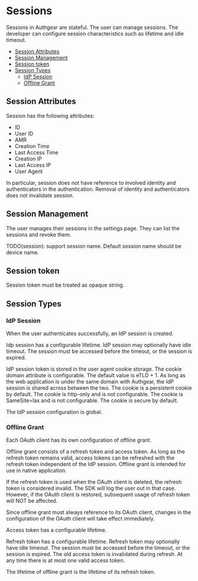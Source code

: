 # Sessions

Sessions in Authgear are stateful. The user can manage sessions. The developer can configure session characteristics such as lifetime and idle timeout.

  * [Session Attributes](#session-attributes)
  * [Session Management](#session-management)
  * [Session token](#session-token)
  * [Session Types](#session-types)
    * [IdP Session](#idp-session)
    * [Offline Grant](#offline-grant)

## Session Attributes

Session has the following attributes:

- ID
- User ID
- AMR
- Creation Time
- Last Access Time
- Creation IP
- Last Access IP
- User Agent

In particular, session does not have reference to involved identity and authenticators in the authentication. Removal of identity and authenticators does not invalidate session.

## Session Management

The user manages their sessions in the settings page. They can list the sessions and revoke them.

TODO(session): support session name. Default session name should be device name.

## Session token

Session token must be treated as opaque string.

## Session Types

### IdP Session

When the user authenticates successfully, an IdP session is created.

Idp session has a configurable lifetime. IdP session may optionally have idle timeout. The session must be accessed before the timeout, or the session is expired.

IdP session token is stored in the user agent cookie storage. The cookie domain attribute is configurable. The default value is eTLD + 1. As long as the web application is under the same domain with Authgear, the IdP session is shared across between the two. The cookie is a persistent cookie by default. The cookie is http-only and is not configurable. The cookie is SameSite=lax and is not configurable. The cookie is secure by default.

The IdP session configuration is global.

### Offline Grant

Each OAuth client has its own configuration of offline grant.

Offline grant consists of a refresh token and access token. As long as the refresh token remains valid, access tokens can be refreshed with the refresh token independent of the IdP session. Offline grant is intended for use in native application.

If the refresh token is used when the OAuth client is deleted, the refresh token is considered invalid.
The SDK will log the user out in that case.
However, if the OAuth client is restored, subsequent usage of refresh token will NOT be affected.

Since offline grant must always reference to its OAuth client, changes in the configuration of the OAuth client will take effect immediately.

Access token has a configurable lifetime.

Refresh token has a configurable lifetime. Refresh token may optionally have idle timeout. The session must be accessed before the timeout, or the session is expired.
The old access token is invalidated during refresh. At any time there is at most one valid access token.

The lifetime of offline grant is the lifetime of its refresh token.
